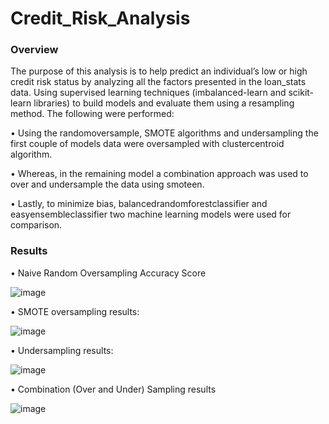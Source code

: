 # Credit_Risk_Analysis

### Overview

The purpose of this analysis is to help predict an individual’s low or high credit risk status by analyzing all the factors presented in the loan_stats data. Using supervised learning techniques (imbalanced-learn and scikit-learn libraries) to build models and evaluate them using a resampling method. The following were performed:

•	Using the randomoversample, SMOTE algorithms and undersampling the first couple of models data were oversampled with clustercentroid algorithm.

•	Whereas, in the remaining model a combination approach was used to over and undersample the data using smoteen.

•	Lastly, to minimize bias, balancedrandomforestclassifier and easyensembleclassifier two machine learning models were used for comparison.

### Results

•	Naive Random Oversampling Accuracy Score

![image](https://user-images.githubusercontent.com/89875689/152697940-5f976b31-cf49-40c8-aa5e-1a294ee5ded8.png)


• SMOTE oversampling results:

![image](https://user-images.githubusercontent.com/89875689/152698019-127c3e27-52a4-47e0-8068-15ac7b971e2f.png)


• Undersampling results:

![image](https://user-images.githubusercontent.com/89875689/152698067-87c62db7-2f51-4689-a6b0-20f8742948d8.png)


•	Combination (Over and Under) Sampling results

![image](https://user-images.githubusercontent.com/89875689/152698220-5c176f36-e381-483f-b363-4dc4e68c0ef9.png)
